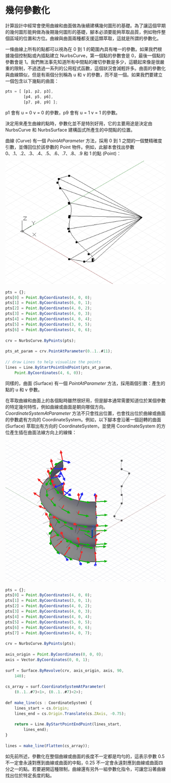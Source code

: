 # 幾何參數化

計算設計中經常會使用曲線和曲面做為後續建構幾何圖形的基礎。為了讓這個早期的幾何圖形能夠做為後期幾何圖形的基礎，腳本必須要能夠萃取品質，例如物件整個區域的位置和方位。曲線與曲面兩種都支援這類萃取，這就是所謂的參數化。

一條曲線上所有的點都可以視為在 0 到 1 的範圍內具有唯一的參數。如果我們根據幾個控制點或內插點建立 NurbsCurve，第一個點的參數會是 0，最後一個點的參數會是 1。我們無法事先知道所有中間點的確切參數是多少，這聽起來像是很嚴重的限制，不過透過一系列的公用程式函數，這個狀況會減輕許多。曲面的參數化與曲線類似，但是有兩個分別稱為 u 和 v 的參數，而不是一個。如果我們要建立一個包含以下幾點的曲面：

```js
pts = [ [p1, p2, p3],
        [p4, p5, p6],
        [p7, p8, p9] ];
```

p1 會有 u = 0 v = 0 的參數，p9 會有 u = 1 v = 1 的參數。

決定用來產生曲線的點時，參數化並不是特別好用，它的主要用途是決定由 NurbsCurve 和 NurbsSurface 建構函式所產生的中間點的位置。

曲線 (Curve) 有一個 *PointAtParameter* 方法，採用 0 到 1 之間的一個雙精確度引數，並傳回位於該參數的 Point 物件。例如，此腳本會找出參數 0、.1、.2、.3、.4、.5、.6、.7、.8、.9 和 1 的點 (Point)：

![](images/12-7/GeometricParameterization_01.png)

```js
pts = {};
pts[0] = Point.ByCoordinates(4, 0, 0);
pts[1] = Point.ByCoordinates(6, 0, 1);
pts[2] = Point.ByCoordinates(4, 0, 2);
pts[3] = Point.ByCoordinates(4, 0, 3);
pts[4] = Point.ByCoordinates(4, 0, 4);
pts[5] = Point.ByCoordinates(3, 0, 5);
pts[6] = Point.ByCoordinates(4, 0, 6);

crv = NurbsCurve.ByPoints(pts);

pts_at_param = crv.PointAtParameter(0..1..#11);

// draw Lines to help visualize the points
lines = Line.ByStartPointEndPoint(pts_at_param, 
    Point.ByCoordinates(4, 6, 0));
```

同樣的，曲面 (Surface) 有一個 *PointAtParameter* 方法，採用兩個引數：產生的點的 u 和 v 參數。

在萃取曲線和曲面上的各個點時雖然很好用，但是腳本通常需要知道位於某個參數的特定幾何特性，例如曲線或曲面是朝向哪個方向。*CoordinateSystemAtParameter* 方法不只會找出位置，也會找出位於曲線或曲面的參數處有方向的 CoordinateSystem。例如，以下腳本會沿著一個迴轉的曲面 (Surface) 萃取出有方向的 CoordinateSystem，並使用 CoordinateSystem 的方位產生插在曲面法線方向上的線條：

![](images/12-7/GeometricParameterization_02.png)

```js
pts = {};
pts[0] = Point.ByCoordinates(4, 0, 0);
pts[1] = Point.ByCoordinates(3, 0, 1);
pts[2] = Point.ByCoordinates(4, 0, 2);
pts[3] = Point.ByCoordinates(4, 0, 3);
pts[4] = Point.ByCoordinates(4, 0, 4);
pts[5] = Point.ByCoordinates(5, 0, 5);
pts[6] = Point.ByCoordinates(4, 0, 6);
pts[7] = Point.ByCoordinates(4, 0, 7);

crv = NurbsCurve.ByPoints(pts);

axis_origin = Point.ByCoordinates(0, 0, 0);
axis = Vector.ByCoordinates(0, 0, 1);

surf = Surface.ByRevolve(crv, axis_origin, axis, 90,
    140);

cs_array = surf.CoordinateSystemAtParameter(
    (0..1..#7)<1>, (0..1..#7)<2>);

def make_line(cs : CoordinateSystem) { 
	lines_start = cs.Origin;
    lines_end = cs.Origin.Translate(cs.ZAxis, -0.75);
    
    return = Line.ByStartPointEndPoint(lines_start, 
        lines_end);
}

lines = make_line(Flatten(cs_array));
```

如先前所述，參數化在整個曲線或曲面的長度不一定都是均勻的，這表示參數 0.5 不一定會永遠對應到曲線或曲面的中點，0.25 不一定會永遠對應到曲線或曲面四分之一的點。若要避開這種限制，曲線還有另外一組參數化指令，可讓您沿著曲線找出位於特定長度的點。

